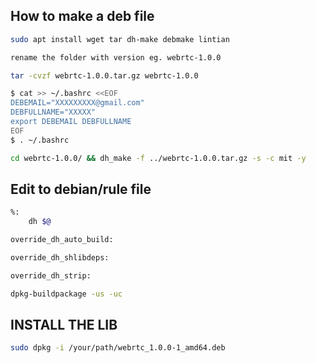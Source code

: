 ## How to make a deb file 
```bash
sudo apt install wget tar dh-make debmake lintian
```
```bash
rename the folder with version eg. webrtc-1.0.0
```
```bash
tar -cvzf webrtc-1.0.0.tar.gz webrtc-1.0.0
```
```bash
$ cat >> ~/.bashrc <<EOF                           
DEBEMAIL="XXXXXXXXX@gmail.com"                      
DEBFULLNAME="XXXXX"                                 
export DEBEMAIL DEBFULLNAME
EOF
$ . ~/.bashrc  
```
```bash
cd webrtc-1.0.0/ && dh_make -f ../webrtc-1.0.0.tar.gz -s -c mit -y   
```
## Edit to debian/rule file 
```bash
%:
	dh $@

override_dh_auto_build:

override_dh_shlibdeps:

override_dh_strip:
```

```bash
dpkg-buildpackage -us -uc     
```

## INSTALL THE LIB
```bash
sudo dpkg -i /your/path/webrtc_1.0.0-1_amd64.deb
```
